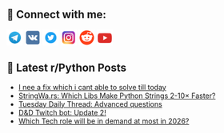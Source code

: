 ## 🔎 Connect with me:
[<img src="https://github.com/bullbesh/bullbesh/blob/main/images/Telegram.png" width="32" height="32" />](https://t.me/bullbesh)
[<img src="https://github.com/bullbesh/bullbesh/blob/main/images/VK.png" width="32" height="32" />](https://vk.com/bullbesh)
[<img src="https://github.com/bullbesh/bullbesh/blob/main/images/Twitter.png" width="32" height="32" />](https://twitter.com/bullbesh1)
[<img src="https://github.com/bullbesh/bullbesh/blob/main/images/Instagram.png" width="32" height="32" />](https://www.instagram.com/bullbesh)
[<img src="https://github.com/bullbesh/bullbesh/blob/main/images/Reddit.png" width="32" height="32" />](https://www.reddit.com/user/bullbesh)
[<img src="https://github.com/bullbesh/bullbesh/blob/main/images/YouTube.png" width="32" height="32" />](https://www.youtube.com/channel/UCtfjRs6uzgq5mfm8S06WTcg)

## 📕 Latest r/Python Posts
<!-- BLOG-POST-LIST:START -->
- [I nee a fix which i cant able to solve till today](https://www.reddit.com/r/Python/comments/1nodcg2/i_nee_a_fix_which_i_cant_able_to_solve_till_today/)
- [StringWa.rs: Which Libs Make Python Strings 2-10× Faster?](https://www.reddit.com/r/Python/comments/1nocyn3/stringwars_which_libs_make_python_strings_210/)
- [Tuesday Daily Thread: Advanced questions](https://www.reddit.com/r/Python/comments/1no2n2e/tuesday_daily_thread_advanced_questions/)
- [D&amp;D Twitch bot: Update 2!](https://www.reddit.com/r/Python/comments/1nnwn2h/dd_twitch_bot_update_2/)
- [Which Tech role will be in demand at most in 2026?](https://www.reddit.com/r/Python/comments/1nnqaor/which_tech_role_will_be_in_demand_at_most_in_2026/)
<!-- BLOG-POST-LIST:END -->
